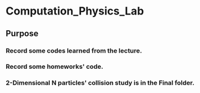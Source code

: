 # Computation_Physics_Lab
## Purpose
### Record some codes learned from the lecture.
### Record some homeworks' code.
### 2-Dimensional N particles' collision study is in the Final folder.
